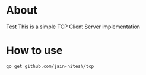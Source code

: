 # About
Test
This is a simple TCP Client Server implementation

# How to use

```
go get github.com/jain-nitesh/tcp
```
